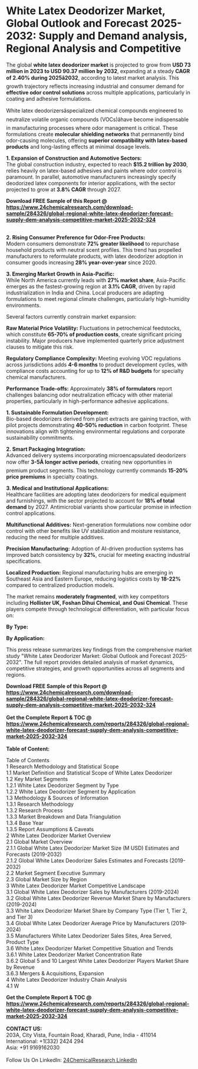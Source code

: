 <h1>White Latex Deodorizer Market, Global Outlook and Forecast 2025-2032: Supply and Demand analysis, Regional Analysis and Competitive</h1><p>The global <strong>white latex deodorizer market</strong> is projected to grow from <strong>USD 73 million in 2023 to USD 90.37 million by 2032</strong>, expanding at a steady <strong>CAGR of 2.40% during 2025â2032</strong>, according to latest market analysis. This growth trajectory reflects increasing industrial and consumer demand for <strong>effective odor control solutions</strong> across multiple applications, particularly in coating and adhesive formulations.</p><p>White latex deodorizersâspecialized chemical compounds engineered to neutralize volatile organic compounds (VOCs)âhave become indispensable in manufacturing processes where odor management is critical. These formulations create <strong>molecular shielding networks</strong> that permanently bind odor-causing molecules, offering <strong>superior compatibility with latex-based products</strong> and long-lasting effects at minimal dosage levels.</p><p><strong>1. Expansion of Construction and Automotive Sectors:</strong><br>
The global construction industry, expected to reach <strong>$15.2 trillion by 2030</strong>, relies heavily on latex-based adhesives and paints where odor control is paramount. In parallel, automotive manufacturers increasingly specify deodorized latex components for interior applications, with the sector projected to grow at <strong>3.8% CAGR</strong> through 2027.</p><div><b>Download FREE Sample of this Report @ 
            <a href="https://www.24chemicalresearch.com/download-sample/284326/global-regional-white-latex-deodorizer-forecast-supply-dem-analysis-competitive-market-2025-2032-324">
            https://www.24chemicalresearch.com/download-sample/284326/global-regional-white-latex-deodorizer-forecast-supply-dem-analysis-competitive-market-2025-2032-324</a></b></div><br><p><strong>2. Rising Consumer Preference for Odor-Free Products:</strong><br>
Modern consumers demonstrate <strong>72% greater likelihood</strong> to repurchase household products with neutral scent profiles. This trend has propelled manufacturers to reformulate products, with latex deodorizer adoption in consumer goods increasing <strong>28% year-over-year</strong> since 2020.</p><p><strong>3. Emerging Market Growth in Asia-Pacific:</strong><br>
While North America currently leads with <strong>27% market share</strong>, Asia-Pacific emerges as the fastest-growing region at <strong>3.1% CAGR</strong>, driven by rapid industrialization in India and China. Local producers are adapting formulations to meet regional climate challenges, particularly high-humidity environments.</p><p>Several factors currently constrain market expansion:</p><p><strong>Raw Material Price Volatility:</strong> Fluctuations in petrochemical feedstocks, which constitute <strong>65-70% of production costs</strong>, create significant pricing instability. Major producers have implemented quarterly price adjustment clauses to mitigate this risk.</p><p><strong>Regulatory Compliance Complexity:</strong> Meeting evolving VOC regulations across jurisdictions adds <strong>4-6 months</strong> to product development cycles, with compliance costs accounting for up to <strong>12% of R&amp;D budgets</strong> for specialty chemical manufacturers.</p><p><strong>Performance Trade-offs:</strong> Approximately <strong>38% of formulators</strong> report challenges balancing odor neutralization efficacy with other material properties, particularly in high-performance adhesive applications.</p><p><strong>1. Sustainable Formulation Development:</strong><br>
Bio-based deodorizers derived from plant extracts are gaining traction, with pilot projects demonstrating <strong>40-50% reduction</strong> in carbon footprint. These innovations align with tightening environmental regulations and corporate sustainability commitments.</p><p><strong>2. Smart Packaging Integration:</strong><br>
Advanced delivery systems incorporating microencapsulated deodorizers now offer <strong>3-5Ã longer active periods</strong>, creating new opportunities in premium product segments. This technology currently commands <strong>15-20% price premiums</strong> in specialty coatings.</p><p><strong>3. Medical and Institutional Applications:</strong><br>
Healthcare facilities are adopting latex deodorizers for medical equipment and furnishings, with the sector projected to account for <strong>18% of total demand</strong> by 2027. Antimicrobial variants show particular promise in infection control applications.</p><p><strong>Multifunctional Additives:</strong> Next-generation formulations now combine odor control with other benefits like UV stabilization and moisture resistance, reducing the need for multiple additives.</p><p><strong>Precision Manufacturing:</strong> Adoption of AI-driven production systems has improved batch consistency by <strong>32%</strong>, crucial for meeting exacting industrial specifications.</p><p><strong>Localized Production:</strong> Regional manufacturing hubs are emerging in Southeast Asia and Eastern Europe, reducing logistics costs by <strong>18-22%</strong> compared to centralized production models.</p><p>The market remains <strong>moderately fragmented</strong>, with key competitors including <strong>Hollister UK, Foshan Dihui Chemical, and Ousi Chemical</strong>. These players compete through technological differentiation, with particular focus on:</p><p><strong>By Type:</strong></p><p><strong>By Application:</strong></p><p>This press release summarizes key findings from the comprehensive market study "White Latex Deodorizer Market: Global Outlook and Forecast 2025-2032". The full report provides detailed analysis of market dynamics, competitive strategies, and growth opportunities across all segments and regions.</p><div><b>Download FREE Sample of this Report @ 
            <a href="https://www.24chemicalresearch.com/download-sample/284326/global-regional-white-latex-deodorizer-forecast-supply-dem-analysis-competitive-market-2025-2032-324">
            https://www.24chemicalresearch.com/download-sample/284326/global-regional-white-latex-deodorizer-forecast-supply-dem-analysis-competitive-market-2025-2032-324</a></b></div><br><div><b>Get the Complete Report & TOC @ 
            <a href="https://www.24chemicalresearch.com/reports/284326/global-regional-white-latex-deodorizer-forecast-supply-dem-analysis-competitive-market-2025-2032-324">
            https://www.24chemicalresearch.com/reports/284326/global-regional-white-latex-deodorizer-forecast-supply-dem-analysis-competitive-market-2025-2032-324</a></b></div><br>
            <b>Table of Content:</b><p>Table of Contents<br />
1 Research Methodology and Statistical Scope<br />
1.1 Market Definition and Statistical Scope of White Latex Deodorizer<br />
1.2 Key Market Segments<br />
1.2.1 White Latex Deodorizer Segment by Type<br />
1.2.2 White Latex Deodorizer Segment by Application<br />
1.3 Methodology & Sources of Information<br />
1.3.1 Research Methodology<br />
1.3.2 Research Process<br />
1.3.3 Market Breakdown and Data Triangulation<br />
1.3.4 Base Year<br />
1.3.5 Report Assumptions & Caveats<br />
2 White Latex Deodorizer Market Overview<br />
2.1 Global Market Overview<br />
2.1.1 Global White Latex Deodorizer Market Size (M USD) Estimates and Forecasts (2019-2032)<br />
2.1.2 Global White Latex Deodorizer Sales Estimates and Forecasts (2019-2032)<br />
2.2 Market Segment Executive Summary<br />
2.3 Global Market Size by Region<br />
3 White Latex Deodorizer Market Competitive Landscape<br />
3.1 Global White Latex Deodorizer Sales by Manufacturers (2019-2024)<br />
3.2 Global White Latex Deodorizer Revenue Market Share by Manufacturers (2019-2024)<br />
3.3 White Latex Deodorizer Market Share by Company Type (Tier 1, Tier 2, and Tier 3)<br />
3.4 Global White Latex Deodorizer Average Price by Manufacturers (2019-2024)<br />
3.5 Manufacturers White Latex Deodorizer Sales Sites, Area Served, Product Type<br />
3.6 White Latex Deodorizer Market Competitive Situation and Trends<br />
3.6.1 White Latex Deodorizer Market Concentration Rate<br />
3.6.2 Global 5 and 10 Largest White Latex Deodorizer Players Market Share by Revenue<br />
3.6.3 Mergers & Acquisitions, Expansion<br />
4 White Latex Deodorizer Industry Chain Analysis<br />
4.1 W</p><div><b>Get the Complete Report & TOC @ 
            <a href="https://www.24chemicalresearch.com/reports/284326/global-regional-white-latex-deodorizer-forecast-supply-dem-analysis-competitive-market-2025-2032-324">
            https://www.24chemicalresearch.com/reports/284326/global-regional-white-latex-deodorizer-forecast-supply-dem-analysis-competitive-market-2025-2032-324</a></b></div><br><b>CONTACT US:</b><br>
            203A, City Vista, Fountain Road, Kharadi, Pune, India - 411014<br>
            International: +1(332) 2424 294<br>
            Asia: +91 9169162030 <br><br>
            Follow Us On LinkedIn: <a href="https://www.linkedin.com/company/24chemicalresearch/">24ChemicalResearch LinkedIn</a>